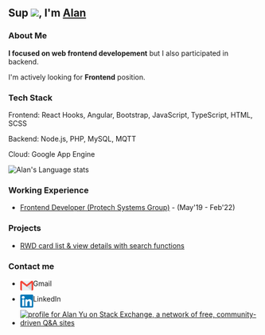 ## Sup <img src="https://github.com/TheDudeThatCode/TheDudeThatCode/blob/master/Assets/Hi.gif" width="29px">, I'm [Alan](https://www.linkedin.com/in/alan-yu-4218b9b4/) 

### About Me

**I focused on web frontend developement** but I also participated in backend.

I'm actively looking for **Frontend** position.

### Tech Stack

Frontend: React Hooks, Angular, Bootstrap, JavaScript, TypeScript, HTML, SCSS

Backend: Node.js, PHP, MySQL, MQTT

Cloud: Google App Engine

![Alan's Language stats](https://github-readme-stats.vercel.app/api/top-langs/?username=imgonewild&langs_count=4)

### Working Experience
- [Frontend Developer (Protech Systems Group)](https://www.protech.com.tw/Home/home_us.asp) - (May'19 - Feb'22)

### Projects
 - [RWD card list & view details with search functions](https://github.com/imgonewild/htc-react-hooks)

### Contact me

* Gmail <a href="mailto:kaisite2004@gmail.com">
  <img align="left" width="26px" height="26px" src="https://github.com/imgonewild/imgonewild/blob/main/assets/Gmail.svg" />  
</a>

* LinkedIn <a href="https://www.linkedin.com/in/alan-yu-4218b9b4/">
  <img align="left" width="26px" height="26px" src="https://github.com/imgonewild/imgonewild/blob/main/assets/Linkedin.svg"  />
</a>

* <a href="https://stackoverflow.com/users/3077712/alan-yu"><img src="https://stackexchange.com/users/flair/3696510.png" width="210" height="60" alt="profile for Alan Yu on Stack Exchange, a network of free, community-driven Q&amp;A sites" title="profile for Alan Yu on Stack Exchange, a network of free, community-driven Q&amp;A sites"></a>

